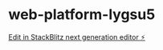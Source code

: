 # web-platform-lygsu5

[Edit in StackBlitz next generation editor ⚡️](https://stackblitz.com/~/github.com/dhruvipanchal007/web-platform-lygsu5)